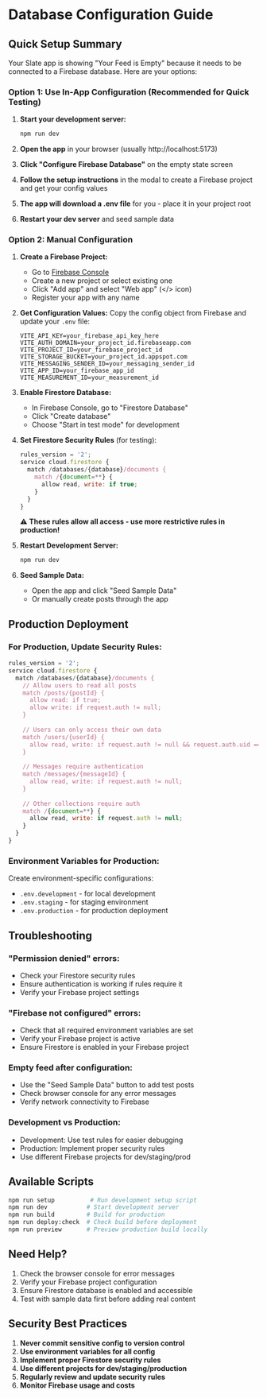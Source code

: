 # Database Configuration Guide

## Quick Setup Summary

Your Slate app is showing "Your Feed is Empty" because it needs to be connected to a Firebase database. Here are your options:

### Option 1: Use In-App Configuration (Recommended for Quick Testing)

1. **Start your development server:**
   ```bash
   npm run dev
   ```

2. **Open the app** in your browser (usually http://localhost:5173)

3. **Click "Configure Firebase Database"** on the empty state screen

4. **Follow the setup instructions** in the modal to create a Firebase project and get your config values

5. **The app will download a .env file** for you - place it in your project root

6. **Restart your dev server** and seed sample data

### Option 2: Manual Configuration

1. **Create a Firebase Project:**
   - Go to [Firebase Console](https://console.firebase.google.com)
   - Create a new project or select existing one
   - Click "Add app" and select "Web app" (</> icon)
   - Register your app with any name

2. **Get Configuration Values:**
   Copy the config object from Firebase and update your `.env` file:
   ```env
   VITE_API_KEY=your_firebase_api_key_here
   VITE_AUTH_DOMAIN=your_project_id.firebaseapp.com
   VITE_PROJECT_ID=your_firebase_project_id
   VITE_STORAGE_BUCKET=your_project_id.appspot.com
   VITE_MESSAGING_SENDER_ID=your_messaging_sender_id
   VITE_APP_ID=your_firebase_app_id
   VITE_MEASUREMENT_ID=your_measurement_id
   ```

3. **Enable Firestore Database:**
   - In Firebase Console, go to "Firestore Database"
   - Click "Create database"
   - Choose "Start in test mode" for development

4. **Set Firestore Security Rules** (for testing):
   ```javascript
   rules_version = '2';
   service cloud.firestore {
     match /databases/{database}/documents {
       match /{document=**} {
         allow read, write: if true;
       }
     }
   }
   ```
   ⚠️ **These rules allow all access - use more restrictive rules in production!**

5. **Restart Development Server:**
   ```bash
   npm run dev
   ```

6. **Seed Sample Data:**
   - Open the app and click "Seed Sample Data"
   - Or manually create posts through the app

## Production Deployment

### For Production, Update Security Rules:

```javascript
rules_version = '2';
service cloud.firestore {
  match /databases/{database}/documents {
    // Allow users to read all posts
    match /posts/{postId} {
      allow read: if true;
      allow write: if request.auth != null;
    }
    
    // Users can only access their own data
    match /users/{userId} {
      allow read, write: if request.auth != null && request.auth.uid == userId;
    }
    
    // Messages require authentication
    match /messages/{messageId} {
      allow read, write: if request.auth != null;
    }
    
    // Other collections require auth
    match /{document=**} {
      allow read, write: if request.auth != null;
    }
  }
}
```

### Environment Variables for Production:

Create environment-specific configurations:

- `.env.development` - for local development
- `.env.staging` - for staging environment  
- `.env.production` - for production deployment

## Troubleshooting

### "Permission denied" errors:
- Check your Firestore security rules
- Ensure authentication is working if rules require it
- Verify your Firebase project settings

### "Firebase not configured" errors:
- Check that all required environment variables are set
- Verify your Firebase project is active
- Ensure Firestore is enabled in your Firebase project

### Empty feed after configuration:
- Use the "Seed Sample Data" button to add test posts
- Check browser console for any error messages
- Verify network connectivity to Firebase

### Development vs Production:
- Development: Use test rules for easier debugging
- Production: Implement proper security rules
- Use different Firebase projects for dev/staging/prod

## Available Scripts

```bash
npm run setup          # Run development setup script
npm run dev           # Start development server
npm run build         # Build for production
npm run deploy:check  # Check build before deployment
npm run preview       # Preview production build locally
```

## Need Help?

1. Check the browser console for error messages
2. Verify your Firebase project configuration
3. Ensure Firestore database is enabled and accessible
4. Test with sample data first before adding real content

## Security Best Practices

1. **Never commit sensitive config to version control**
2. **Use environment variables for all config**
3. **Implement proper Firestore security rules**
4. **Use different projects for dev/staging/production**
5. **Regularly review and update security rules**
6. **Monitor Firebase usage and costs**